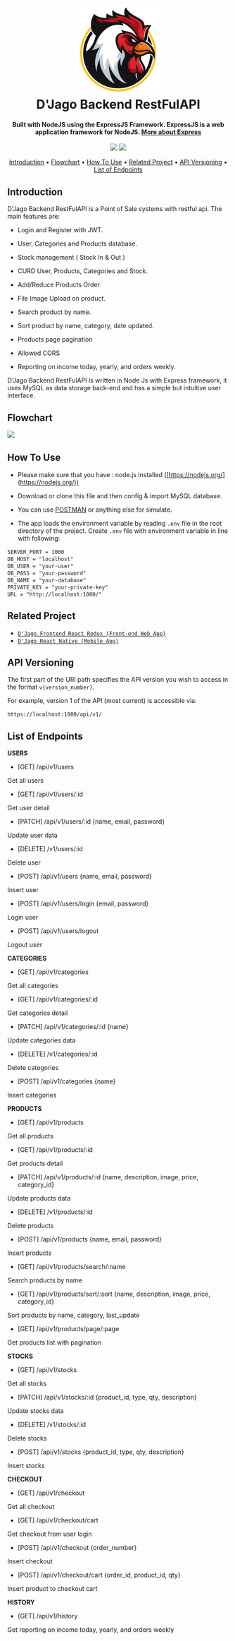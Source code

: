 <h1 align="center">
  <br>
  <img src="https://github.com/argadeva/djago-backend-restfulapi/raw/master/demo/logo.png" width="200">
  <br>
  D'Jago Backend RestFulAPI
  <br>
</h1>

<h4 align="center">Built with NodeJS using the ExpressJS Framework. ExpressJS is a web application framework for NodeJS. <a href="https://en.wikipedia.org/wiki/Express.js" target="_blank">More about Express</a></h4>

<p align="center">
  <img src="https://img.shields.io/badge/Node.js-v12.14.1-success">
  <img src="https://img.shields.io/badge/Express.js-v.4.17.1-informational">
</p>

<p align="center">
  <a href="#introduction">Introduction</a> •
  <a href="#flowchart">Flowchart</a> •
  <a href="#how-to-use">How To Use</a> •
  <a href="#related-project ">Related Project</a> •
  <a href="#api-versioning">API Versioning</a> •
  <a href="#list-of-endpoints">List of Endpoints</a>
</p>

## Introduction

D'Jago Backend RestFulAPI is a Point of Sale systems with restful api. The main features are:

- Login and Register with JWT.

- User, Categories and Products database.

- Stock management ( Stock In & Out )

- CURD User, Products, Categories and Stock.

- Add/Reduce Products Order

- File Image Upload on product.

- Search product by name.

- Sort product by name, category, date updated.

- Products page pagination

- Allowed CORS

- Reporting on income today, yearly, and orders weekly.

D'Jago Backend RestFulAPI is written in Node Js with Express framework, it uses MySQL as data storage back-end and has a simple but intuitive user interface.

## Flowchart

[![](https://mermaid.ink/img/eyJjb2RlIjoiZ3JhcGggTFJcbiAgICBBe1VTRVJTfSAtLT4gQihSRUdJU1RFUilcbiAgICBBIC0tPiBDKChMT0dJTikpXG4gICAgQiAtLT4gQ1xuICAgIEMgLS0-IEUoQ0FURUdPUklFUylcbiAgICBFIC0tPiBGXG4gICAgQyAtLT4gRihQUk9EVUNUUylcbiAgICBHIC0tPiBLW0lOXVxuICAgIEsgLS0-IEZcbiAgICBHIC0tPiBMW09VVF1cbiAgICBMIC0tPiBGXG4gICAgQyAtLT4gRyhTVE9DS1MpXG4gICAgQyAtLT4gSChDSEVDS09VVClcbiAgICBGIC0tPiBIXG4gICAgQyAtLT4gSXtISVNUT1JZfVxuICAgIEggLS0-IElcbiAgICBDIC0tPiBKKChMT0dPVVQpKSIsIm1lcm1haWQiOnsidGhlbWUiOiJkZWZhdWx0In0sInVwZGF0ZUVkaXRvciI6ZmFsc2V9)](https://mermaid-js.github.io/mermaid-live-editor/#/edit/eyJjb2RlIjoiZ3JhcGggTFJcbiAgICBBe1VTRVJTfSAtLT4gQihSRUdJU1RFUilcbiAgICBBIC0tPiBDKChMT0dJTikpXG4gICAgQiAtLT4gQ1xuICAgIEMgLS0-IEUoQ0FURUdPUklFUylcbiAgICBFIC0tPiBGXG4gICAgQyAtLT4gRihQUk9EVUNUUylcbiAgICBHIC0tPiBLW0lOXVxuICAgIEsgLS0-IEZcbiAgICBHIC0tPiBMW09VVF1cbiAgICBMIC0tPiBGXG4gICAgQyAtLT4gRyhTVE9DS1MpXG4gICAgQyAtLT4gSChDSEVDS09VVClcbiAgICBGIC0tPiBIXG4gICAgQyAtLT4gSXtISVNUT1JZfVxuICAgIEggLS0-IElcbiAgICBDIC0tPiBKKChMT0dPVVQpKSIsIm1lcm1haWQiOnsidGhlbWUiOiJkZWZhdWx0In0sInVwZGF0ZUVkaXRvciI6ZmFsc2V9)

## How To Use

- Please make sure that you have : node.js installed ([https://nodejs.org/](https://nodejs.org/))

- Download or clone this file and then config & import MySQL database.

- You can use [POSTMAN](https://www.getpostman.com/) or anything else for simulate.

- The app loads the environment variable by reading `.env` file in the root directory of the project. Create `.env` file with environment variable in line with following:

```
SERVER_PORT = 1000
DB_HOST = "localhost"
DB_USER = "your-user"
DB_PASS = "your-password"
DB_NAME = "your-database"
PRIVATE_KEY = "your-private-key"
URL = "http://localhost:1000/"
```

## Related Project

- [`D'Jago Frontend React Redux (Front-end Web App)`](https://github.com/argadeva/djago-frontend-react-redux)
- [`D'Jago React Native (Mobile App)`](https://github.com/argadeva/djago-react-native)

## API Versioning

The first part of the URI path specifies the API version you wish to access in the format `v{version_number}`.

For example, version 1 of the API (most current) is accessible via:

```
https://localhost:1000/api/v1/
```

## List of Endpoints

**USERS**

- [GET] /api/v1/users

Get all users

- [GET] /api/v1/users/:id

Get user detail

- [PATCH] /api/v1/users/:id {name, email, password}

Update user data

- [DELETE] /v1/users/:id

Delete user

- [POST] /api/v1/users {name, email, password}

Insert user

- [POST] /api/v1/users/login {email, password}

Login user

- [POST] /api/v1/users/logout

Logout user

**CATEGORIES**

- [GET] /api/v1/categories

Get all categories

- [GET] /api/v1/categories/:id

Get categories detail

- [PATCH] /api/v1/categories/:id {name}

Update categories data

- [DELETE] /v1/categories/:id

Delete categories

- [POST] /api/v1/categories {name}

Insert categories

**PRODUCTS**

- [GET] /api/v1/products

Get all products

- [GET] /api/v1/products/:id

Get products detail

- [PATCH] /api/v1/products/:id {name, description, image, price, category_id}

Update products data

- [DELETE] /v1/products/:id

Delete products

- [POST] /api/v1/products {name, email, password}

Insert products

- [GET] /api/v1/products/search/:name

Search products by name

- [GET] /api/v1/products/sort/:sort {name, description, image, price, category_id}

Sort products by name, category, last_update

- [GET] /api/v1/products/page/:page

Get products list with pagination

**STOCKS**

- [GET] /api/v1/stocks

Get all stocks

- [PATCH] /api/v1/stocks/:id {product_id, type, qty, description}

Update stocks data

- [DELETE] /v1/stocks/:id

Delete stocks

- [POST] /api/v1/stocks {product_id, type, qty, description}

Insert stocks

**CHECKOUT**

- [GET] /api/v1/checkout

Get all checkout

- [GET] /api/v1/checkout/cart

Get checkout from user login

- [POST] /api/v1/checkout {order_number}

Insert checkout

- [POST] /api/v1/checkout/cart {order_id, product_id, qty}

Insert product to checkout cart

**HISTORY**

- [GET] /api/v1/history

Get reporting on income today, yearly, and orders weekly
